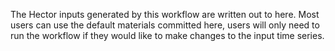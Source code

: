 The Hector inputs generated by this workflow are written out to here. Most users can use the default materials committed here, users will only need to run the workflow if they would like to make changes to the input time series. 
